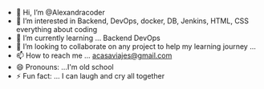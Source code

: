 - 👋 Hi, I’m @Alexandracoder
- 👀 I’m interested in Backend, DevOps, docker, DB, Jenkins, HTML, CSS everything about coding
- 🌱 I’m currently learning ... Backend DevOps
- 💞️ I’m looking to collaborate on any project to help my learning journey ...
- 📫 How to reach me ... acasaviajes@gmail.com
- 😄 Pronouns: ...I'm old school
- ⚡ Fun fact: ... I can laugh and cry all together

<!---
Alexandracoder/Alexandracoder is a ✨ special ✨ repository because its `README.md` (this file) appears on your GitHub profile.
You can click the Preview link to take a look at your changes.
--->
